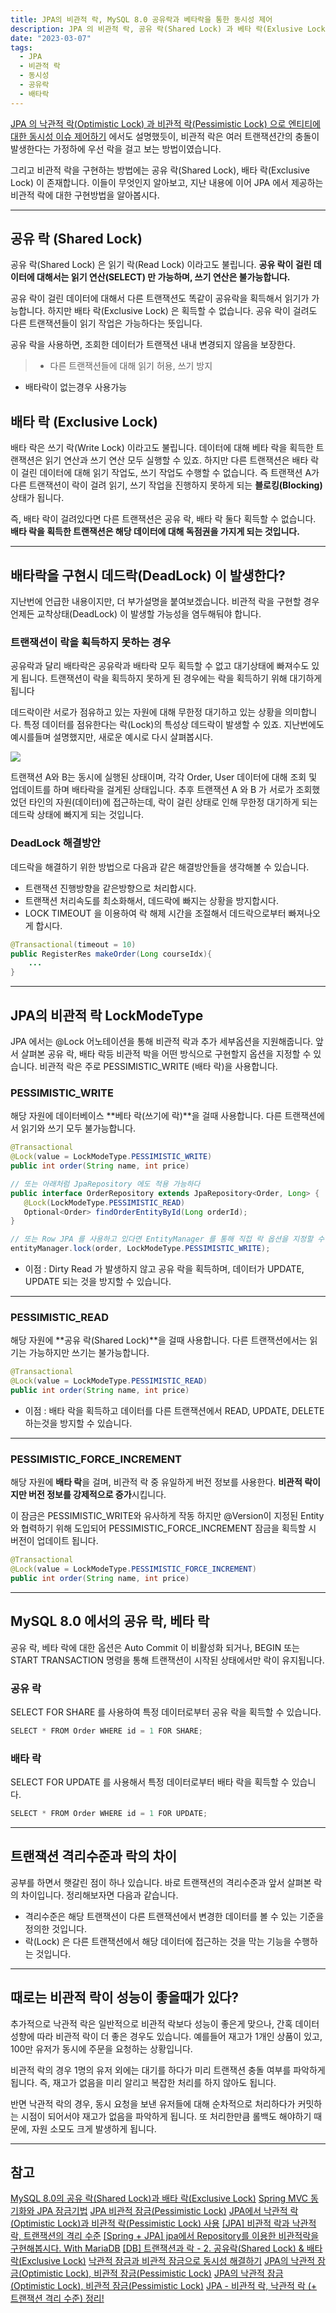 ```yaml
---
title: JPA의 비관적 락, MySQL 8.0 공유락과 베타락을 통한 동시성 제어
description: JPA 의 비관적 락, 공유 락(Shared Lock) 과 베타 락(Exlusive Lock) 을 통해 동시성을 제어한다.
date: "2023-03-07"
tags:
  - JPA
  - 비관적 락
  - 동시성
  - 공유락
  - 배타락
---
```


[JPA 의 낙관적 락(Optimistic Lock) 과 비관적 락(Pessimistic Lock) 으로 엔티티에 대한 동시성 이슈 제어하기](https://velog.io/@msung99/JPA-%EB%82%99%EA%B4%80%EC%A0%81-%EB%9D%BDOptimistic-Lock-%EA%B3%BC-%EB%B9%84%EA%B4%80%EC%A0%81-%EB%9D%BDPessimistic-Lock-%EC%9D%84-%ED%86%B5%ED%95%9C-%EB%8F%99%EC%8B%9C%EC%84%B1-%EC%9D%B4%EC%8A%88-%ED%95%B4%EA%B2%B0) 에서도 설명했듯이, 비관적 락은 여러 트랜잭션간의 충돌이 발생한다는 가정하에 우선 락을 걸고 보는 방법이였습니다.

그리고 비관적 락을 구현하는 방법에는 공유 락(Shared Lock), 배타 락(Exclusive Lock) 이 존재합니다. 이들이 무엇인지 알아보고, 지난 내용에 이어 JPA 에서 제공하는 비관적 락에 대한 구현방법을 알아봅시다.

---

## 공유 락 (Shared Lock)

공유 락(Shared Lock) 은 읽기 락(Read Lock) 이라고도 불립니다. **공유 락이 걸린 데이터에 대해서는 읽기 연산(SELECT) 만 가능하며, 쓰기 연산은 불가능합니다.**

공유 락이 걸린 데이터에 대해서 다른 트랜잭션도 똑같이 공유락을 획득해서 읽기가 가능합니다. 하지만 배타 락(Exclusive Lock) 은 획득할 수 없습니다. 공유 락이 걸려도 다른 트랜잭션들이 읽기 작업은 가능하다는 뜻입니다.

공유 락을 사용하면, 조회한 데이터가 트랜잭션 내내 변경되지 않음을 보장한다.

> - 다른 트랜잭션들에 대해 읽기 허용, 쓰기 방지

- 배타락이 없는경우 사용가능

## 배타 락 (Exclusive Lock)

배타 락은 쓰기 락(Write Lock) 이라고도 불립니다. 데이터에 대해 베타 락을 획득한 트랜잭션은 읽기 연산과 쓰기 연산 모두 실행할 수 있죠. 하지만 다른 트랜잭션은 배타 락이 걸린 데이터에 대해 읽기 작업도, 쓰기 작업도 수행할 수 없습니다. 즉 트랜잭션 A가 다른 트랜잭션이 락이 걸려 읽기, 쓰기 작업을 진행하지 못하게 되는 **블로킹(Blocking)** 상태가 됩니다.

즉, 배타 락이 걸려있다면 다른 트랜잭션은 공유 락, 배타 락 둘다 획득할 수 없습니다.
**배타 락을 획득한 트랜잭션은 해당 데이터에 대해 독점권을 가지게 되는 것입니다.**

---

## 배타락을 구현시 데드락(DeadLock) 이 발생한다?

지난번에 언급한 내용이지만, 더 부가설명을 붙여보겠습니다. 비관적 락을 구현할 경우 언제든 교착상태(DeadLock) 이 발생할 가능성을 염두해둬야 합니다.

### 트랜잭션이 락을 획득하지 못하는 경우

공유락과 달리 배타락은 공유락과 배타락 모두 획득할 수 없고 대기상태에 빠져수도 있게 됩니다. 트랜잭션이 락을 획득하지 못하게 된 경우에는 락을 획득하기 위해 대기하게 됩니다

데드락이란 서로가 점유하고 있는 자원에 대해 무한정 대기하고 있는 상황을 의미합니다. 특정 데이터를 점유한다는 락(Lock)의 특성상 데드락이 발생할 수 있죠. 지난번에도 예시를들며 설명했지만, 새로운 예시로 다시 살펴봅시다.

![](https://velog.velcdn.com/images/msung99/post/027c3e5f-5bd6-4af7-a4bd-3cd6174b5302/image.png)

트랜잭션 A와 B는 동시에 실행된 상태이며, 각각 Order, User 데이터에 대해 조회 및 업데이트를 하며 배타락을 걸게된 상태입니다. 추후 트랜잭션 A 와 B 가 서로가 조회했었던 타인의 자원(데이터)에 접근하는데, 락이 걸린 상태로 인해 무한정 대기하게 되는 데드락 상태에 빠지게 되는 것입니다.

### DeadLock 해결방안

데드락을 해결하기 위한 방법으로 다음과 같은 해결방안들을 생각해볼 수 있습니다.

- 트랜잭션 진행방향을 같은방향으로 처리합시다.
- 트랜잭션 처리속도를 최소화해서, 데드락에 빠지는 상황을 방지합시다.
- LOCK TIMEOUT 을 이용하여 락 해제 시간을 조절해서 데드락으로부터 빠져나오게 합시다.

```java
@Transactional(timeout = 10)
public RegisterRes makeOrder(Long courseIdx){
    ...
}
```

---

## JPA의 비관적 락 LockModeType

JPA 에서는 @Lock 어노테이션을 통해 비관적 락과 추가 세부옵션을 지원해줍니다. 앞서 살펴본 공유 락, 배타 락등 비관적 박을 어떤 방식으로 구현할지 옵션을 지정할 수 있습니다.
비관적 락은 주로 PESSIMISTIC_WRITE (배타 락)을 사용합니다.

### PESSIMISTIC_WRITE

해당 자원에 데이터베이스 **베타 락(쓰기에 락)**을 걸때 사용합니다.
다른 트랜잭션에서 읽기와 쓰기 모두 불가능합니다.

```java
@Transactional
@Lock(value = LockModeType.PESSIMISTIC_WRITE)
public int order(String name, int price)

// 또는 아래처럼 JpaRepository 에도 적용 가능하다
public interface OrderRepository extends JpaRepository<Order, Long> {
   @Lock(LockModeType.PESSIMISTIC_READ)
   Optional<Order> findOrderEntityById(Long orderId);
}

// 또는 Row JPA 를 사용하고 있다면 EntityManager 를 통해 직접 락 옵션을 지정할 수 있습니다.
entityManager.lock(order, LockModeType.PESSIMISTIC_WRITE);
```

- 이점 : Dirty Read 가 발생하지 않고 공유 락을 획득하며, 데이터가 UPDATE, UPDATE 되는 것을 방지할 수 있습니다.

---

### PESSIMISTIC_READ

해당 자원에 **공유 락(Shared Lock)**을 걸때 사용합니다.
다른 트랜잭션에서는 읽기는 가능하지만 쓰기는 불가능합니다.

```java
@Transactional
@Lock(value = LockModeType.PESSIMISTIC_READ)
public int order(String name, int price)
```

- 이점 : 배타 락을 획득하고 데이터를 다른 트랜잭션에서 READ, UPDATE, DELETE 하는것을 방지할 수 있습니다.

---

### PESSIMISTIC_FORCE_INCREMENT

해당 자원에 **배타 락**을 걸며, 비관적 락 중 유일하게 버전 정보를 사용한다. **비관적 락이지만 버전 정보를 강제적으로 증가**시킵니다.

이 잠금은 PESSIMISTIC_WRITE와 유사하게 작동 하지만 @Version이 지정된 Entity와 협력하기 위해 도입되어 PESSIMISTIC_FORCE_INCREMENT 잠금을 획득할 시 버전이 업데이트 됩니다.

```java
@Transactional
@Lock(value = LockModeType.PESSIMISTIC_FORCE_INCREMENT)
public int order(String name, int price)
```

---

## MySQL 8.0 에서의 공유 락, 베타 락

공유 락, 베타 락에 대한 옵션은 Auto Commit 이 비활성화 되거나, BEGIN 또는 START TRANSACTION 명령을 통해 트랜잭션이 시작된 상태에서만 락이 유지됩니다.

### 공유 락

SELECT FOR SHARE 를 사용하여 특정 데이터로부터 공유 락을 획득할 수 있습니다.

```java
SELECT * FROM Order WHERE id = 1 FOR SHARE;
```

### 배타 락

SELECT FOR UPDATE 를 사용해서 특정 데이터로부터 배타 락을 획득할 수 있습니다.

```java
SELECT * FROM Order WHERE id = 1 FOR UPDATE;
```

---

## 트랜잭션 격리수준과 락의 차이

공부를 하면서 햇갈린 점이 하나 있습니다. 바로 트랜잭션의 격리수준과 앞서 살펴본 락의 차이입니다. 정리해보자면 다음과 같습니다.

- 격리수준은 해당 트랜잭션이 다른 트랜잭션에서 변경한 데이터를 볼 수 있는 기준을 정의한 것입니다.
- 락(Lock) 은 다른 트랜잭션에서 해당 데이터에 접근하는 것을 막는 기능을 수행하는 것입니다.

---

## 때로는 비관적 락이 성능이 좋을때가 있다?

추가적으로 낙관적 락은 일반적으로 비관적 락보다 성능이 좋은게 맞으나, 간혹 데이터 성향에 따라 비관적 락이 더 좋은 경우도 있습니다. 예를들어 재고가 1개인 상품이 있고, 100만 유저가 동시에 주문을 요청하는 상황입니다.

비관적 락의 경우 1명의 유저 외에는 대기를 하다가 미리 트랜잭션 충돌 여부를 파악하게 됩니다. 즉, 재고가 없음을 미리 알리고 복잡한 처리를 하지 않아도 됩니다.

반면 낙관적 락의 경우, 동시 요청을 보낸 유저들에 대해 순차적으로 처리하다가 커밋하는 시점이 되어서야 재고가 없음을 파악하게 됩니다. 또 처리한만큼 롤백도 해야하기 때문에, 자원 소모도 크게 발생하게 됩니다.

---

## 참고

[MySQL 8.0의 공유 락(Shared Lock)과 배타 락(Exclusive Lock)](https://hudi.blog/mysql-8.0-shared-lock-and-exclusive-lock/)
[Spring MVC 동기화와 JPA 잠금기법](https://galid1.tistory.com/790)
[JPA 비관적 잠금(Pessimistic Lock)](<https://isntyet.github.io/jpa/JPA-%EB%B9%84%EA%B4%80%EC%A0%81-%EC%9E%A0%EA%B8%88(Pessimistic-Lock)/>)
[JPA에서 낙관적 락(Optimistic Lock)과 비관적 락(Pessimistic Lock) 사용](https://devbksheen.tistory.com/228)
[[JPA] 비관적 락과 낙관적 락, 트랜잭션의 격리 수준](https://kafcamus.tistory.com/48)
[[Spring + JPA] jpa에서 Repository를 이용한 비관적락을 구현해봅시다. With MariaDB](https://sabarada.tistory.com/187)
[[DB] 트랜잭션과 락 - 2. 공유락(Shared Lock) & 배타락(Exclusive Lock)](https://velog.io/@on5949/DB-%ED%8A%B8%EB%9E%9C%EC%9E%AD%EC%85%98%EA%B3%BC-%EB%9D%BD-2.-%EA%B3%B5%EC%9C%A0%EB%9D%BDShared-Lock-%EB%B0%B0%ED%83%80%EB%9D%BDExclusive-Lock)
[낙관적 잠금과 비관적 잠금으로 동시성 해결하기](https://escapefromcoding.tistory.com/727)
[JPA의 낙관적 잠금(Optimistic Lock), 비관적 잠금(Pessimistic Lock)](https://velog.io/@lsb156/JPA-Optimistic-Lock-Pessimistic-Lock#%EB%B9%84%EA%B4%80%EC%A0%81-%EC%9E%A0%EA%B8%88)
[JPA의 낙관적 잠금(Optimistic Lock), 비관적 잠금(Pessimistic Lock)](https://velog.io/@lsb156/JPA-Optimistic-Lock-Pessimistic-Lock)
[JPA - 비관적 락, 낙관적 락 (+ 트랜잭션 격리 수준) 정리!](https://jaehoney.tistory.com/159)
